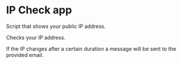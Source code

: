 # IP Check app

Script that shows your public IP address.

Checks your IP address.

If the IP changes after a certain duration a message will be sent to the provided email.
